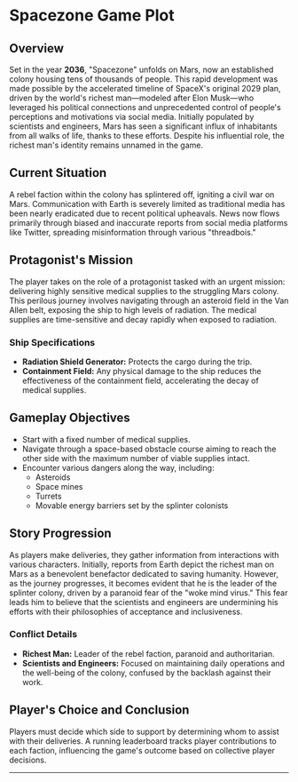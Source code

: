 # Spacezone Game Plot

## Overview

Set in the year **2036**, "Spacezone" unfolds on Mars, now an established colony housing tens of thousands of people. This rapid development was made possible by the accelerated timeline of SpaceX's original 2029 plan, driven by the world's richest man—modeled after Elon Musk—who leveraged his political connections and unprecedented control of people's perceptions and motivations via social media. Initially populated by scientists and engineers, Mars has seen a significant influx of inhabitants from all walks of life, thanks to these efforts. Despite his influential role, the richest man's identity remains unnamed in the game.

## Current Situation

A rebel faction within the colony has splintered off, igniting a civil war on Mars. Communication with Earth is severely limited as traditional media has been nearly eradicated due to recent political upheavals. News now flows primarily through biased and inaccurate reports from social media platforms like Twitter, spreading misinformation through various "threadbois."

## Protagonist's Mission

The player takes on the role of a protagonist tasked with an urgent mission: delivering highly sensitive medical supplies to the struggling Mars colony. This perilous journey involves navigating through an asteroid field in the Van Allen belt, exposing the ship to high levels of radiation. The medical supplies are time-sensitive and decay rapidly when exposed to radiation.

### Ship Specifications

- **Radiation Shield Generator:** Protects the cargo during the trip.
- **Containment Field:** Any physical damage to the ship reduces the effectiveness of the containment field, accelerating the decay of medical supplies.

## Gameplay Objectives

- Start with a fixed number of medical supplies.
- Navigate through a space-based obstacle course aiming to reach the other side with the maximum number of viable supplies intact.
- Encounter various dangers along the way, including:
  - Asteroids
  - Space mines
  - Turrets
  - Movable energy barriers set by the splinter colonists

## Story Progression

As players make deliveries, they gather information from interactions with various characters. Initially, reports from Earth depict the richest man on Mars as a benevolent benefactor dedicated to saving humanity. However, as the journey progresses, it becomes evident that he is the leader of the splinter colony, driven by a paranoid fear of the "woke mind virus." This fear leads him to believe that the scientists and engineers are undermining his efforts with their philosophies of acceptance and inclusiveness.

### Conflict Details

- **Richest Man:** Leader of the rebel faction, paranoid and authoritarian.
- **Scientists and Engineers:** Focused on maintaining daily operations and the well-being of the colony, confused by the backlash against their work.

## Player's Choice and Conclusion

Players must decide which side to support by determining whom to assist with their deliveries. A running leaderboard tracks player contributions to each faction, influencing the game's outcome based on collective player decisions.

---